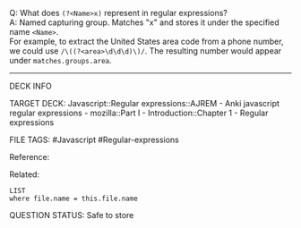 Q: What does `(?<Name>x)` represent in regular expressions?  
A: Named capturing group. Matches "x" and stores it under the specified name `<Name>`.  
For example, to extract the United States area code from a phone number, we could use `/\((?<area>\d\d\d)\)/`. The resulting number would appear under `matches.groups.area`.
<!--ID: 1693833351138-->

---

DECK INFO

TARGET DECK: Javascript::Regular expressions::AJREM - Anki javascript regular expressions - mozilla::Part I - Introduction::Chapter 1 - Regular expressions

FILE TAGS: #Javascript #Regular-expressions

Reference:

Related:

```dataview
LIST
where file.name = this.file.name
```



QUESTION STATUS: Safe to store